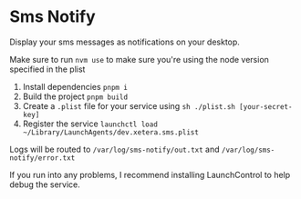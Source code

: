 # Sms Notify

Display your sms messages as notifications on your desktop.

Make sure to run `nvm use` to make sure you're using the node version specified in the plist

1. Install dependencies `pnpm i`
2. Build the project `pnpm build`
3. Create a `.plist` file for your service using `sh ./plist.sh [your-secret-key]`
4. Register the service `launchctl load ~/Library/LaunchAgents/dev.xetera.sms.plist`

Logs will be routed to `/var/log/sms-notify/out.txt` and `/var/log/sms-notify/error.txt`

If you run into any problems, I recommend installing LaunchControl to help debug the service.
